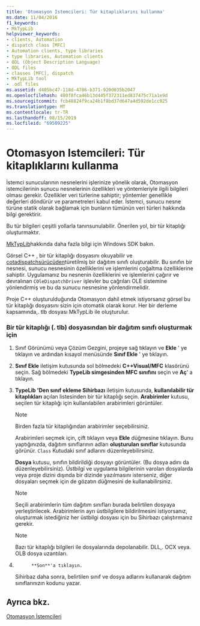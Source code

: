 ```yaml
---
title: 'Otomasyon Istemcileri: Tür kitaplıklarını kullanma'
ms.date: 11/04/2016
f1_keywords:
- MkTypLib
helpviewer_keywords:
- clients, Automation
- dispatch class [MFC]
- Automation clients, type libraries
- type libraries, Automation clients
- ODL (Object Description Language)
- ODL files
- classes [MFC], dispatch
- MkTypLib tool
- .odl files
ms.assetid: d405bc47-118d-4786-b371-920d035b2047
ms.openlocfilehash: 480f8fca46b13d445f372311ed837475c71a1e9d
ms.sourcegitcommit: fcb48824f9ca24b1f8bd37d647a4d592de1cc925
ms.translationtype: MT
ms.contentlocale: tr-TR
ms.lasthandoff: 08/15/2019
ms.locfileid: "69509225"
---
```

# <a name="automation-clients-using-type-libraries"></a>Otomasyon Istemcileri: Tür kitaplıklarını kullanma

İstemci sunucularının nesnelerini işlerinize yönelik olarak, Otomasyon istemcilerinin sunucu nesnelerinin özellikleri ve yöntemleriyle ilgili bilgileri olması gerekir. Özellikler veri türlerine sahiptir; yöntemler genellikle değerleri döndürür ve parametreleri kabul eder. İstemci, sunucu nesne türüne statik olarak bağlamak için bunların tümünün veri türleri hakkında bilgi gerektirir.

Bu tür bilgileri çeşitli yollarla tanınsunulabilir. Önerilen yol, bir tür kitaplığı oluşturmaktır.

[MkTypLib](/windows/win32/Midl/differences-between-midl-and-mktyplib)hakkında daha fazla bilgi için Windows SDK bakın.

Görsel C++ , bir tür kitaplığı dosyasını okuyabilir ve [cotadispatchsürücüden](../mfc/reference/coledispatchdriver-class.md)türetilmiş bir dağıtım sınıfı oluşturabilir. Bu sınıfın bir nesnesi, sunucu nesnesinin özelliklerini ve işlemlerini çoğaltma özelliklerine sahiptir. Uygulamanız bu nesnenin özelliklerini ve işlemlerini çağırır ve devralınan `COleDispatchDriver` işlevler bu çağrıları OLE sistemine yönlendirmiş ve bu da sunucu nesnesine yönlendirmelidir.

Proje C++ oluşturulduğunda Otomasyon dahil etmek istiyorsanız görsel bu tür kitaplığı dosyasını sizin için otomatik olarak korur. Her bir derleme kapsamında,. tlb dosyası MkTypLib ile oluşturulur.

### <a name="to-create-a-dispatch-class-from-a-type-library-tlb-file"></a>Bir tür kitaplığı (. tlb) dosyasından bir dağıtım sınıfı oluşturmak için

1. Sınıf Görünümü veya Çözüm Gezgini, projeye sağ tıklayın ve **Ekle** ' ye tıklayın ve ardından kısayol menüsünde **Sınıf Ekle** ' ye tıklayın.

1. **Sınıf Ekle** iletişim kutusunda sol bölmedeki  **C++Visual/MFC** klasörünü seçin. Sağ bölmedeki **TypeLib simgesinden MFC sınıfını** seçin ve **Aç**' a tıklayın.

1. **TypeLib 'Den sınıf ekleme Sihirbazı** iletişim kutusunda, **kullanılabilir tür kitaplıkları** açılan listesinden bir tür kitaplığı seçin. **Arabirimler** kutusu, seçilen tür kitaplığı için kullanılabilen arabirimleri görüntüler.

    > [!NOTE]
    >  Birden fazla tür kitaplığından arabirimler seçebilirsiniz.

   Arabirimleri seçmek için, çift tıklayın veya **Ekle** düğmesine tıklayın. Bunu yaptığınızda, dağıtım sınıflarının adları **oluşturulan sınıflar** kutusunda görünür. `Class` Kutudaki sınıf adlarını düzenleyebilirsiniz.

   **Dosya** kutusu, sınıfın bildirildiği dosyayı görüntüler. (Bu dosya adını da düzenleyebilirsiniz). Üstbilgi ve uygulama bilgilerinin varolan dosyalarda veya proje dizini dışında bir dizinde yazılmasını isterseniz, diğer dosyaları seçmek için de gözatın düğmesini de kullanabilirsiniz.

    > [!NOTE]
    >  Seçili arabirimlerin tüm dağıtım sınıfları burada belirtilen dosyaya yerleştirilecek. Arabirimlerin ayrı üstbilgilere bildirilmesini istiyorsanız, oluşturmak istediğiniz her üstbilgi dosyası için bu Sihirbazı çalıştırmanız gerekir.

    > [!NOTE]
    >  Bazı tür kitaplığı bilgileri ile dosyalarında depolanabilir. DLL,. OCX veya. OLB dosya uzantıları.

1.           **Son**'a tıklayın.

   Sihirbaz daha sonra, belirtilen sınıf ve dosya adlarını kullanarak dağıtım sınıflarınızın kodunu yazar.

## <a name="see-also"></a>Ayrıca bkz.

[Otomasyon İstemcileri](../mfc/automation-clients.md)
